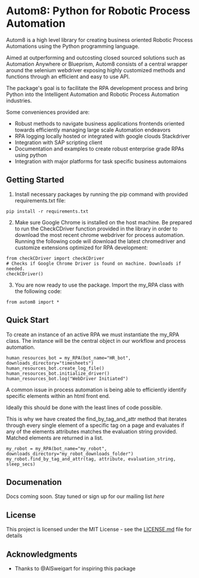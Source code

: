 # Autom8: Python for Robotic Process Automation

Autom8 is a high level library for creating business oriented Robotic Process Automations using the Python programming language.

Aimed at outperforming and outcosting closed sourced solutions such as Automation Anywhere or Blueprism, Autom8 consists of a central wrapper around the selenium webdriver exposing highly customized methods and functions through an efficient and easy to use API.

The package's goal is to facilitate the RPA development process and bring Python into the Intelligent Automation and Robotic Process Automation industries.

Some conveniences  provided are:
 - Robust methods to navigate business applications frontends oriented towards efficiently managing large scale Automation endeavors
 - RPA logging locally hosted or integrated with google clouds Stackdriver
 - Integration with SAP scripting client
 - Documentation and examples to create robust enterprise grade RPAs using python
 - Integration with major platforms for task specific business automaions

## Getting Started


 1) Install necessary packages by running the pip command with provided requirements.txt file:
```
pip install -r requirements.txt
```

2) Make sure Google Chrome is installed on the host machine. Be prepared to run the CheckCDriver function provided in the library in order to download the most recent chrome webdriver for process automation. Running the following code will download the latest chromedriver and customize extensions optimized for RPA development:
 ```
from checkCDriver import checkCDriver
# Checks if Google Chrome Driver is found on machine. Downloads if needed.
checkCDriver()
```

3) You are now ready to use the package. Import the my_RPA class with the following code:
```
from autom8 import *
```

## Quick Start

To create an instance of an active RPA we must instantiate the my_RPA class. The instance will be the central object in our workflow and process automation.


```
human_resources_bot = my_RPA(bot_name="HR_bot", downloads_directory="timesheets")
human_resources_bot.create_log_file()
human_resources_bot.initialize_driver()
human_resources_bot.log("WebDriver Initiated")
```

A common issue in process automation is being able to efficiently identify specific elements within an html front end.

Ideally this should be done with the least lines of code possible.

This is why we have created the find_by_tag_and_attr method that iterates through every single element of a specific tag on a page and evaluates if any of the elements attributes matches the evaluation string provided. Matched elements are returned in a list.
```
my_robot = my_RPA(bot_name="my_robot", downloads_directory="my_robot_downloads_folder")
my_robot.find_by_tag_and_attr(tag, attribute, evaluation_string, sleep_secs)
```
## Documenation

Docs coming soon. Stay tuned or sign up for our mailing list *here*

## License

This project is licensed under the MIT License - see the [LICENSE.md](LICENSE.md) file for details

## Acknowledgments

* Thanks to @AlSweigart for inspiring this package
